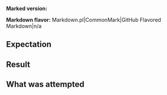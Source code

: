 **Marked version:**

**Markdown flavor:** Markdown.pl|CommonMark|GitHub Flavored Markdown|n/a

<!-- The NPM version or commit hash having the issue --> 

<!-- 

	If submitting something other than a defect with Marked itself, please use the following:

**Proposal type:** new feature | project operations | other

## What pain point are you perceiving?

## What solution are you suggesting?

-->

## Expectation

<!-- Describe the output you are expecting from marked -->

## Result

<!-- Describe the output you received from marked -->

## What was attempted

<!-- Describe what code combination got you there -->

<!-- 
	If error is thrown add the following:

## Call stack & console log

-->
